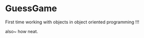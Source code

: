 # GuessGame
First time working with objects in object oriented programming
!!!




also~ how neat. 
